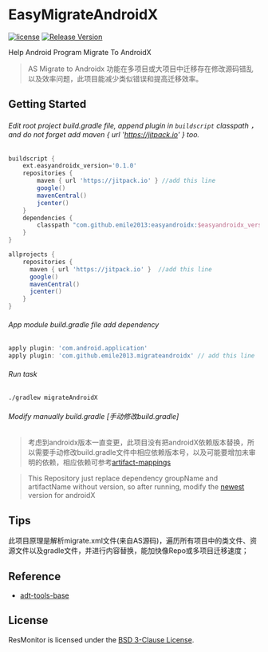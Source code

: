 # EasyMigrateAndroidX
[![license](http://img.shields.io/badge/license-BSD3-brightgreen.svg?style=flat)](https://github.com/emile2013/EasyMigrateAndroidX/tree/master/LICENSE)
[![Release Version](https://jitpack.io/v/emile2013/ResMonitor.svg)](https://jitpack.io/#emile2013/ResMonitor)

Help Android Program Migrate To AndroidX

> AS Migrate to Androidx 功能在多项目或大项目中迁移存在修改源码错乱以及效率问题，此项目能减少类似错误和提高迁移效率。
## Getting Started 

###### Edit root project build.gradle file, append plugin in  `buildscript`  classpath ，and do not forget add maven { url 'https://jitpack.io' } too.

```groovy
buildscript {
    ext.easyandroidx_version='0.1.0'
    repositories {
        maven { url 'https://jitpack.io' } //add this line
        google()
        mavenCentral()
        jcenter()
    }
    dependencies {
        classpath "com.github.emile2013:easyandroidx:$easyandroidx_version" //add this line
    }
}

allprojects {
    repositories {
      maven { url 'https://jitpack.io' }  //add this line
      google()
      mavenCentral()
      jcenter()
    }
}
```

###### App module build.gradle file  add  dependency

```groovy
apply plugin: 'com.android.application'
apply plugin: 'com.github.emile2013.migrateandroidx' // add this line
```

###### Run task

```
./gradlew migrateAndroidX

```

###### Modify manually build.gradle [手动修改build.gradle]

>考虑到androidx版本一直变更，此项目没有把androidX依赖版本替换，所以需要手动修改build.gradle文件中相应依赖版本号，以及可能要增加未审明的依赖，相应依赖可参考[artifact-mappings](https://developer.android.com/jetpack/androidx/migrate/artifact-mappings)

>This Repository just replace dependency groupName and artifactName without version, so after running, modify the [newest](https://developer.android.com/jetpack/androidx/migrate/artifact-mappings) version for androidX 

## Tips
 
 此项目原理是解析migrate.xml文件(来自AS源码)，遍历所有项目中的类文件、资源文件以及gradle文件，并进行内容替换，能加快像Repo或多项目迁移速度；

## Reference
- [adt-tools-base](http://git.jetbrains.org/?p=idea/adt-tools-base.git;a=tree)

## License

ResMonitor is licensed under the [BSD 3-Clause License](./LICENSE).
